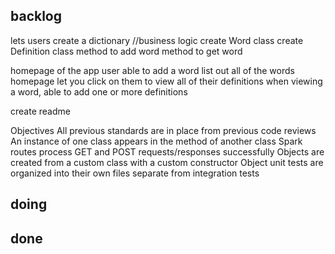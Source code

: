 ## backlog


  lets users create a dictionary //business logic
    create Word class
    create Definition class
    method to add word
    method to get word


  homepage of the app
    user able to add a word
    list out all of the words
    homepage let you click on them to view all of their definitions
    when viewing a word, able to add one or more definitions

  create readme

  Objectives
    All previous standards are in place from previous code reviews
    An instance of one class appears in the method of another class
    Spark routes process GET and POST requests/responses successfully
    Objects are created from a custom class with a custom constructor
    Object unit tests are organized into their own files separate from integration tests


## doing



## done
